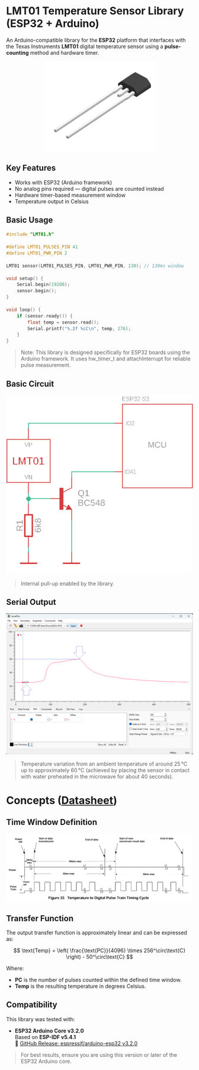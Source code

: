 # LMT01 Temperature Sensor Library (ESP32 + Arduino)

An Arduino-compatible library for the **ESP32** platform that interfaces with the Texas Instruments **LMT01** digital temperature sensor using a **pulse-counting** method and hardware timer.

<p align="center">
  <img src="assets/part.png" alt="Part Image" width="300">
</p>

## Key Features

- Works with ESP32 (Arduino framework)
- No analog pins required — digital pulses are counted instead
- Hardware timer-based measurement window
- Temperature output in Celsius

## Basic Usage

```cpp
#include "LMT01.h"

#define LMT01_PULSES_PIN 41
#define LMT01_PWR_PIN 2

LMT01 sensor(LMT01_PULSES_PIN, LMT01_PWR_PIN, 130); // 130ms window

void setup() {
    Serial.begin(19200);
    sensor.begin();
}

void loop() {
    if (sensor.ready()) {
        float temp = sensor.read();
        Serial.printf("%.2f %cC\n", temp, 176);
    }
}
```

> Note: This library is designed specifically for ESP32 boards using the Arduino framework. It uses hw_timer_t and attachInterrupt for reliable pulse measurement.

## Basic Circuit
![LMT01 basic circuit](assets/circuit.png)
> Internal pull-up enabled by the library.

## Serial Output
![LMT01 serial output](assets/terminal.png)
> Temperature variation from an ambient temperature of around 25 °C up to approximately 60 °C (achieved by placing the sensor in contact with water preheated in the microwave for about 40 seconds).

# Concepts ([Datasheet](assets/LMT01.pdf))
## Time Window Definition
![LMT01 Time Window](assets/time_window.png)

## Transfer Function
The output transfer function is approximately linear and can be expressed as:

$$
\text{Temp} = \left( \frac{\text{PC}}{4096} \times 256^\circ\text{C} \right) - 50^\circ\text{C}
$$

Where:
- **PC** is the number of pulses counted within the defined time window.
- **Temp** is the resulting temperature in degrees Celsius.

## Compatibility
This library was tested with:

- **ESP32 Arduino Core v3.2.0**  
  Based on **ESP-IDF v5.4.1**  
  🔗 [GitHub Release: espressif/arduino-esp32 v3.2.0](https://github.com/espressif/arduino-esp32/releases/tag/3.2.0)

> For best results, ensure you are using this version or later of the ESP32 Arduino core.
